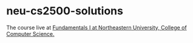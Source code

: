 # neu-cs2500-solutions

The course live at
[Fundamentals I at Northeastern University, College of Computer Science.](http://www.ccs.neu.edu/course/cs2500/)
